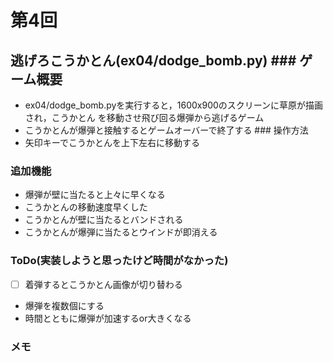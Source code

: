  
# 第4回
## 逃げろこうかとん(ex04/dodge_bomb.py) ### ゲーム概要
- ex04/dodge_bomb.pyを実行すると，1600x900のスクリーンに草原が描画され，こうかとん
を移動させ飛び回る爆弾から逃げるゲーム
- こうかとんが爆弾と接触するとゲームオーバーで終了する ### 操作方法
- 矢印キーでこうかとんを上下左右に移動する
### 追加機能
- 爆弾が壁に当たると上々に早くなる
- こうかとんの移動速度早くした
- こうかとんが壁に当たるとバンドされる
- こうかとんが爆弾に当たるとウインドが即消える
### ToDo(実装しようと思ったけど時間がなかった)
- [ ] 着弾するとこうかとん画像が切り替わる
- 爆弾を複数個にする
- 時間とともに爆弾が加速するor大きくなる
### メモ